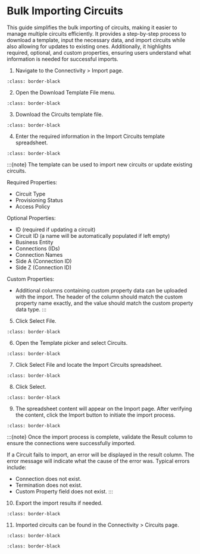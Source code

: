 # Bulk Importing Circuits

This guide simplifies the bulk importing of circuits, making it easier to manage multiple circuits efficiently. It provides a step-by-step process to download a template, input the necessary data, and import circuits while also allowing for updates to existing ones. Additionally, it highlights required, optional, and custom properties, ensuring users understand what information is needed for successful imports.

1.	Navigate to the Connectivity > Import page.

```{image} /product/connectivity/media/bulk-import-connections/image1.jpg
:class: border-black
```

2.	Open the Download Template File menu.

```{image} /product/connectivity/media/bulk-import-connections/image2.jpg
:class: border-black
```

3.	Download the Circuits template file.

```{image} /product/connectivity/media/bulk-import-connections/image3.jpg
:class: border-black
```

4.	Enter the required information in the Import Circuits template spreadsheet.

```{image} /product/connectivity/media/bulk-import-connections/image4.jpg
:class: border-black
```

:::{note}
The template can be used to import new circuits or update existing circuits.

Required Properties:
- Circuit Type
- Provisioning Status
- Access Policy

Optional Properties:
- ID (required if updating a circuit)
- Circuit ID (a name will be automatically populated if left empty)
- Business Entity
- Connections (IDs)
- Connection Names
- Side A (Connection ID)
- Side Z (Connection ID)

Custom Properties:
- Additional columns containing custom property data can be uploaded with the import. The header of the column should match the custom property name exactly, and the value should match the custom property data type.
:::

5.	Click Select File.

```{image} /product/connectivity/media/bulk-import-connections/image5.jpg
:class: border-black
```

6.	Open the Template picker and select Circuits.

```{image} /product/connectivity/media/bulk-import-connections/image6.jpg
:class: border-black
```

7.	Click Select File and locate the Import Circuits spreadsheet.

```{image} /product/connectivity/media/bulk-import-connections/image7.jpg
:class: border-black
```

8.	Click Select.

```{image} /product/connectivity/media/bulk-import-connections/image8.jpg
:class: border-black
```

9.	The spreadsheet content will appear on the Import page. After verifying the content, click the Import button to initiate the import process.

```{image} /product/connectivity/media/bulk-import-connections/image9.jpg
:class: border-black
```

:::{note}
Once the import process is complete, validate the Result column to ensure the connections were successfully imported.

If a Circuit fails to import, an error will be displayed in the result column. The error message will indicate what the cause of the error was. Typical errors include:
- Connection does not exist.
- Termination does not exist.
- Custom Property field does not exist.
:::

10.	Export the import results if needed.

```{image} /product/connectivity/media/bulk-import-connections/image10.jpg
:class: border-black
```

11.	Imported circuits can be found in the Connectivity > Circuits page.

```{image} /product/connectivity/media/bulk-import-connections/image11.jpg
:class: border-black
```

```{image} /product/connectivity/media/bulk-import-connections/image12.jpg
:class: border-black
```